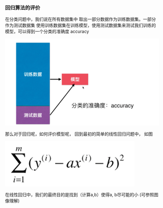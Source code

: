 ### 回归算法的评价

在分类问题中，我们说在所有数据集中 取出一部分数据作为训练数据集。一部分作为测试数据集
使用训练数据集在训练模型，使用测试数据集来测试我们训练的模型，可以得到一个分类的准确度
accuracy


![img_3.png](img_3.png)

那么对于回归呢，如何评价模型呢， 回到最初的简单的线性回归问题中， 如图

![img_4.png](img_4.png)

在线性回归中，我们的最终目的是找到（计算a,b）使得a, b尽可能的小 (可参照图像理解)

